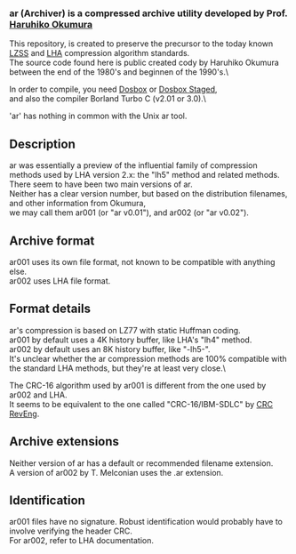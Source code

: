 
### ar (Archiver) is a compressed archive utility developed by Prof. [Haruhiko Okumura](https://en.wikipedia.org/wiki/Haruhiko_Okumura)

This repository, is created to preserve the precursor to the today known [LZSS](https://en.wikipedia.org/wiki/Lempel%E2%80%93Ziv%E2%80%93Storer%E2%80%93Szymanski) and [LHA](https://en.wikipedia.org/wiki/LHA_(file_format)) compression algorithm standards.\
The source code found here is public created cody by Haruhiko Okumura between the end of the 1980's and beginnen of the 1990's.\

In order to compile, you need [Dosbox](https://www.dosbox.com/) or [Dosbox Staged](https://www.dosbox-staging.org/),\
and also the compiler Borland Turbo C (v2.01 or 3.0).\

'ar' has nothing in common with the Unix ar tool.

## Description
ar was essentially a preview of the influential family of compression methods used by LHA version 2.x: the "lh5" method and related methods.\
There seem to have been two main versions of ar.\
Neither has a clear version number, but based on the distribution filenames, and other information from Okumura,\
we may call them ar001 (or "ar v0.01"), and ar002 (or "ar v0.02").

## Archive format
ar001 uses its own file format, not known to be compatible with anything else.\
ar002 uses LHA file format.

## Format details
ar's compression is based on LZ77 with static Huffman coding.\
ar001 by default uses a 4K history buffer, like LHA's "lh4" method.\
ar002 by default uses an 8K history buffer, like "-lh5-".\
It's unclear whether the ar compression methods are 100% compatible with the standard LHA methods, but they're at least very close.\

The CRC-16 algorithm used by ar001 is different from the one used by ar002 and LHA.\
It seems to be equivalent to the one called "CRC-16/IBM-SDLC" by [CRC RevEng](https://reveng.sourceforge.io/crc-catalogue/16.htm).

## Archive extensions
Neither version of ar has a default or recommended filename extension.\
A version of ar002 by T. Melconian uses the .ar extension.

## Identification
ar001 files have no signature. Robust identification would probably have to involve verifying the header CRC.\
For ar002, refer to LHA documentation. 
